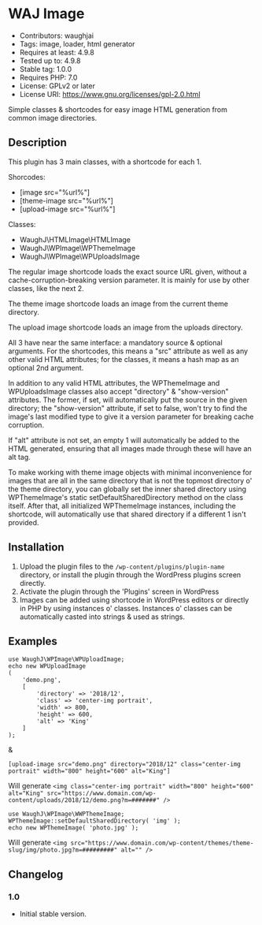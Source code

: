 # WAJ Image
* Contributors: waughjai
* Tags: image, loader, html generator
* Requires at least: 4.9.8
* Tested up to: 4.9.8
* Stable tag: 1.0.0
* Requires PHP: 7.0
* License: GPLv2 or later
* License URI: https://www.gnu.org/licenses/gpl-2.0.html

Simple classes & shortcodes for easy image HTML generation from common image directories.


## Description

This plugin has 3 main classes, with a shortcode for each 1.

Shorcodes:
* [image src="%url%"]
* [theme-image src="%url%"]
* [upload-image src="%url%"]

Classes:
* WaughJ\HTMLImage\HTMLImage
* WaughJ\WPImage\WPThemeImage
* WaughJ\WPImage\WPUploadsImage

The regular image shortcode loads the exact source URL given, without a cache-corruption-breaking version parameter. It is mainly for use by other classes, like the next 2.

The theme image shortcode loads an image from the current theme directory.

The upload image shortcode loads an image from the uploads directory.

All 3 have near the same interface: a mandatory source & optional arguments. For the shortcodes, this means a "src" attribute as well as any other valid HTML attributes; for the classes, it means a hash map as an optional 2nd argument.

In addition to any valid HTML attributes, the WPThemeImage and WPUploadsImage classes also accept "directory" & "show-version" attributes. The former, if set, will automatically put the source in the given directory; the "show-version" attribute, if set to false, won't try to find the image's last modified type to give it a version parameter for breaking cache corruption.

If "alt" attribute is not set, an empty 1 will automatically be added to the HTML generated, ensuring that all images made through these will have an alt tag.

To make working with theme image objects with minimal inconvenience for images that are all in the same directory that is not the topmost directory o' the theme directory, you can globally set the inner shared directory using WPThemeImage's static setDefaultSharedDirectory method on the class itself. After that, all initialized WPThemeImage instances, including the shortcode, will automatically use that shared directory if a different 1 isn't provided.


## Installation

1. Upload the plugin files to the `/wp-content/plugins/plugin-name` directory, or install the plugin through the WordPress plugins screen directly.
2. Activate the plugin through the 'Plugins' screen in WordPress
3. Images can be added using shortcode in WordPress editors or directly in PHP by using instances o' classes. Instances o' classes can be automatically casted into strings & used as strings.


## Examples

	use WaughJ\WPImage\WPUploadImage;
	echo new WPUploadImage
	(
		'demo.png',
		[
			'directory' => '2018/12',
			'class' => 'center-img portrait',
			'width' => 800,
			'height' => 600,
			'alt' => 'King'
		]
	);

&

	[upload-image src="demo.png" directory="2018/12" class="center-img portrait" width="800" height="600" alt="King"]

Will generate `<img class="center-img portrait" width="800" height="600" alt="King" src="https://www.domain.com/wp-content/uploads/2018/12/demo.png?m=#######" />`

	use WaughJ\WPImage\WWPThemeImage;
	WPThemeImage::setDefaultSharedDirectory( 'img' );
	echo new WPThemeImage( 'photo.jpg' );

Will generate `<img src="https://www.domain.com/wp-content/themes/theme-slug/img/photo.jpg?m=#########" alt="" />`


## Changelog

### 1.0
* Initial stable version.
